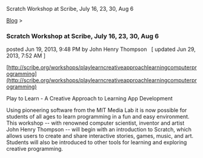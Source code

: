 Scratch Workshop at Scribe, July 16, 23, 30, Aug 6 

[Blog](../z-blog-1.md)‎ > ‎

### Scratch Workshop at Scribe, July 16, 23, 30, Aug 6

posted Jun 19, 2013, 9:48 PM by John Henry Thompson   \[ updated Jun 29, 2013, 7:52 AM \]

[http://scribe.org/workshops/playlearncreativeapproachlearningcomputerprogramming](http://scribe.org/workshops/playlearncreativeapproachlearningcomputerprogramming)  
  
Play to Learn - A Creative Approach to Learning App Development  
  
Using pioneering software from the MIT Media Lab it is now possible for students of all ages to learn programming in a fun and easy environment. This workshop -- with renowned computer scientist, inventor and artist John Henry Thompson -- will begin with an introduction to Scratch, which allows users to create and share interactive stories, games, music, and art. Students will also be introduced to other tools for learning and exploring creative programming.  
  

  

